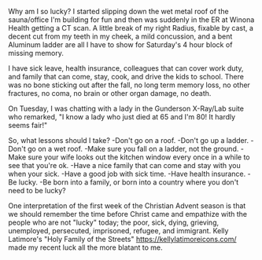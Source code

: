 Why am I so lucky? I started slipping down the wet metal roof of the sauna/office I'm building for fun and then was suddenly in the ER at Winona Health getting a CT scan. A little break of my right Radius, fixable by cast, a decent cut from my teeth in my cheek, a mild concussion, and a bent Aluminum ladder are all I have to show for Saturday's 4 hour block of missing memory.

I have sick leave, health insurance, colleagues that can cover work duty, and family that can come, stay, cook, and drive the kids to school. There was no bone sticking out after the fall, no long term memory loss, no other fractures, no coma, no brain or other organ damage, no death.

On Tuesday, I was chatting with a lady in the Gunderson X-Ray/Lab suite who remarked, "I know a lady who just died at 65 and I'm 80! It hardly seems fair!"

So, what lessons should I take?
-Don't go on a roof.
-Don't go up a ladder.
-Don't go on a wet roof.
-Make sure you fall on a ladder, not the ground.
-Make sure your wife looks out the kitchen window every once in a while to see that you're ok.
-Have a nice family that can come and stay with you when your sick.
-Have a good job with sick time.
-Have health insurance.
-Be lucky.
-Be born into a family, or born into a country where you don't need to be lucky?

One interpretation of the first week of the Christian Advent season is that we should remember the time before Christ came and empathize with the people who are not "lucky" today; the poor, sick, dying, grieving, unemployed, persecuted, imprisoned, refugee, and immigrant. Kelly Latimore's "Holy Family of the Streets" https://kellylatimoreicons.com/ made my recent luck all the more blatant to me.